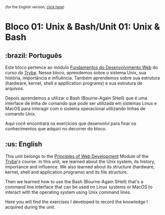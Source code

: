 <small>(for the English version, <a href="#en">click here</a>)</small>

# Bloco 01: Unix & Bash/Unit 01: Unix & Bash

<h2>:brazil: Português</h2>
<p>Este bloco pertence ao módulo <a href="https://github.com/raphaelalmeidamartins/trybe_exercicios/tree/main/1_fundamentos-do-desv-web" rel="prev">Fundamentos do Desenvolvimento Web</a> do curso da <a href="https://www.betrybe.com/">Trybe</a>. Nesse bloco, aprendemos sobre o sistema Unix, sua história, importância e influência. Também aprendemos sobre sua estrutura (hardware, kernel, shell e appllication programs) e sua estrutura de arquivos.</p>
<p>Depois aprendemos a utilizar o Bash (Bourne-Again SHell) que é uma interface de linha de comando que pode ser utilizada em sistemas Linux e MacOS para interagir com o sistema operacional utilizando linhas de comando Unix.</p>
<p>Aqui você encontrará os exercícios que desenvolvi para fixar os conhecimentos que adquiri no decorrer do bloco.</p>

<h2 id="en">:us: English</h2>
<p>This unit belongs to the <a href="https://github.com/raphaelalmeidamartins/trybe_exercicios/tree/main/1_fundamentos-do-desv-web">Principles of Web Development</a> Module of the <a href="https://www.betrybe.com/">Trybe</a>'s course. In this unit, we learned about the Unix system, its history, importance and influence. We also learned about its structure (hardware, kernel, shell and application programs) and its file structure.</p>
<p>Then we learned how to use the Bash (Bourne-Again SHell) that's a command line interface that can be used on Linux systems or MacOS to interact with the operating system using Unix command lines.</p>
<p>Here you will find the exercises I developed to record the knowledge I acquired during the unit.</p>
